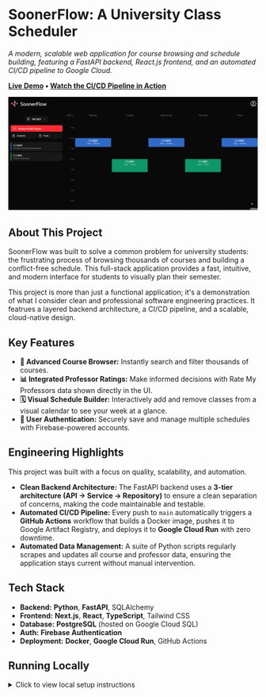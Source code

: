 # SoonerFlow: A University Class Scheduler

*A modern, scalable web application for course browsing and schedule building, featuring a FastAPI backend, React.js frontend, and an automated CI/CD pipeline to Google Cloud.*

**[Live Demo](https://soonerflow.vercel.app/scheduler) • [Watch the CI/CD Pipeline in Action](https://github.com/Creed-Petitt/soonerflow/actions)**

![SoonerFlow Demo](./demo.gif)

## About This Project

SoonerFlow was built to solve a common problem for university students: the frustrating process of browsing thousands of courses and building a conflict-free schedule. This full-stack application provides a fast, intuitive, and modern interface for students to visually plan their semester.

This project is more than just a functional application; it's a demonstration of what I consider clean and professional software engineering practices. It featrues a layered backend architecture, a CI/CD pipeline, and a scalable, cloud-native design.

## Key Features

- **🚀 Advanced Course Browser:** Instantly search and filter thousands of courses.
- **📊 Integrated Professor Ratings:** Make informed decisions with Rate My Professors data shown directly in the UI.
- **🗓️ Visual Schedule Builder:** Interactively add and remove classes from a visual calendar to see your week at a glance.
- **🔐 User Authentication:** Securely save and manage multiple schedules with Firebase-powered accounts.

## Engineering Highlights

This project was built with a focus on quality, scalability, and automation.

- **Clean Backend Architecture:** The FastAPI backend uses a **3-tier architecture (API → Service → Repository)** to ensure a clean separation of concerns, making the code maintainable and testable.
- **Automated CI/CD Pipeline:** Every push to `main` automatically triggers a **GitHub Actions** workflow that builds a Docker image, pushes it to Google Artifact Registry, and deploys it to **Google Cloud Run** with zero downtime.
- **Automated Data Management:** A suite of Python scripts regularly scrapes and updates all course and professor data, ensuring the application stays current without manual intervention.

## Tech Stack

- **Backend:** **Python**, **FastAPI**, SQLAlchemy
- **Frontend:** **Next.js**, **React**, **TypeScript**, Tailwind CSS
- **Database:** **PostgreSQL** (hosted on Google Cloud SQL)
- **Auth:** **Firebase Authentication**
- **Deployment:** **Docker**, **Google Cloud Run**, GitHub Actions

## Running Locally

<details>
<summary>Click to view local setup instructions</summary>

### Prerequisites

- Docker
- Node.js & npm
- Python 3.11+
- PostgreSQL database
- Firebase Project for authentication
- Google Cloud Project for deployment

### Local Development

**Backend:**

1.  **Navigate to the backend directory:**
    ```bash
    cd backend
    ```
2.  **Create and activate a virtual environment:**
    ```bash
    python -m venv .venv
    source .venv/bin/activate
    ```
3.  **Install dependencies:**
    ```bash
    pip install -r requirements.txt
    ```
4.  **Set up environment variables:**
    Create a `.env` file in the root directory and add the `DATABASE_URL`.
    ```
    DATABASE_URL=postgresql://user:password@host:port/database
    ```
5.  **Run the backend server:**
    ```bash
    uvicorn backend.main:app --reload
    ```

**Frontend:**

1.  **Navigate to the frontend directory:**
    ```bash
    cd nextjs-app
    ```
2.  **Install dependencies:**
    ```bash
    npm install
    ```
3.  **Set up environment variables:**
    Create a `.env.local` file and add the necessary Firebase configuration from your Firebase project.
4.  **Run the frontend development server:**
    ```bash
    npm run dev
    ```

</details>
